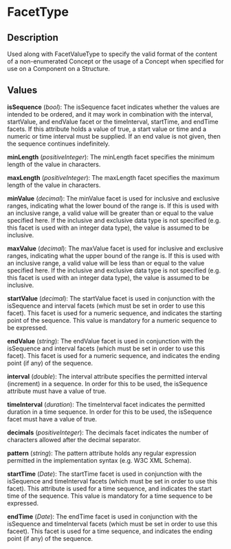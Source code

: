 
# FacetType





## Description

Used along with FacetValueType to specify the valid format of the content of a non-enumerated Concept or the usage of a Concept when specified for use on a Component on a Structure.


## Values

**isSequence** (*bool*): The isSequence facet indicates whether the values are intended to be ordered, and it may work in combination with the interval, startValue, and endValue facet or the timeInterval, startTime, and endTime facets. If this attribute holds a value of true, a start value or time and a numeric or time interval must be supplied. If an end value is not given, then the sequence continues indefinitely.

**minLength** (*positiveInteger*): The minLength facet specifies the minimum length of the value in characters.

**maxLength** (*positiveInteger*): The maxLength facet specifies the maximum length of the value in characters.

**minValue** (*decimal*): The minValue facet is used for inclusive and exclusive ranges, indicating what the lower bound of the range is. If this is used with an inclusive range, a valid value will be greater than or equal to the value specified here. If the inclusive and exclusive data type is not specified (e.g. this facet is used with an integer data type), the value is assumed to be inclusive.

**maxValue** (*decimal*): The maxValue facet is used for inclusive and exclusive ranges, indicating what the upper bound of the range is. If this is used with an inclusive range, a valid value will be less than or equal to the value specified here. If the inclusive and exclusive data type is not specified (e.g. this facet is used with an integer data type), the value is assumed to be inclusive.

**startValue** (*decimal*): The startValue facet is used in conjunction with the isSequence and interval facets (which must be set in order to use this facet). This facet is used for a numeric sequence, and indicates the starting point of the sequence. This value is mandatory for a numeric sequence to be expressed.

**endValue** (*string*): The endValue facet is used in conjunction with the isSequence and interval facets (which must be set in order to use this facet). This facet is used for a numeric sequence, and indicates the ending point (if any) of the sequence.

**interval** (*double*): The interval attribute specifies the permitted interval (increment) in a sequence. In order for this to be used, the isSequence attribute must have a value of true.

**timeInterval** (*duration*): The timeInterval facet indicates the permitted duration in a time sequence. In order for this to be used, the isSequence facet must have a value of true.

**decimals** (*positiveInteger*): The decimals facet indicates the number of characters allowed after the decimal separator.

**pattern** (*string*): The pattern attribute holds any regular expression permitted in the implementation syntax (e.g. W3C XML Schema).

**startTime** (*Date*): The startTime facet is used in conjunction with the isSequence and timeInterval facets (which must be set in order to use this facet). This attribute is used for a time sequence, and indicates the start time of the sequence. This value is mandatory for a time sequence to be expressed.

**endTime** (*Date*): The endTime facet is used in conjunction with the isSequence and timeInterval facets (which must be set in order to use this faceet). This facet is used for a time sequence, and indicates the ending point (if any) of the sequence.


